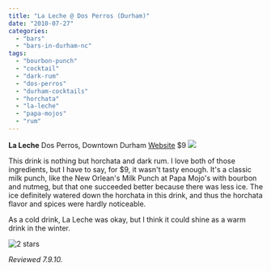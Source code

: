 ```yaml
---
title: "La Leche @ Dos Perros (Durham)"
date: "2010-07-27"
categories:
  - "bars"
  - "bars-in-durham-nc"
tags:
  - "bourbon-punch"
  - "cocktail"
  - "dark-rum"
  - "dos-perros"
  - "durham-cocktails"
  - "horchata"
  - "la-leche"
  - "papa-mojos"
  - "rum"
---
```


**La Leche** Dos Perros, Downtown Durham [Website](http://dosperrosrestaurant.com/) $9 ![](http://www.thegourmez.com/gourmez/photos/dosperros06.JPG)

This drink is nothing but horchata and dark rum. I love both of those ingredients, but I have to say, for $9, it wasn't tasty enough. It's a classic milk punch, like the New Orlean's Milk Punch at Papa Mojo's with bourbon and nutmeg, but that one succeeded better because there was less ice. The ice definitely watered down the horchata in this drink, and thus the horchata flavor and spices were hardly noticeable.

As a cold drink, La Leche was okay, but I think it could shine as a warm drink in the winter.




<div class="caption">

![2 stars](http://s3.amazonaws.com/thegourmez-wpmedia/2009/02/rating_chicken11.gif "rating_chicken11")</div>


_Reviewed 7.9.10._
